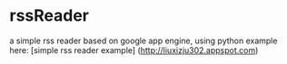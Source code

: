 # rssReader

a simple rss reader based on google app engine, using python
example here:
[simple rss reader example] (http://liuxizju302.appspot.com)
